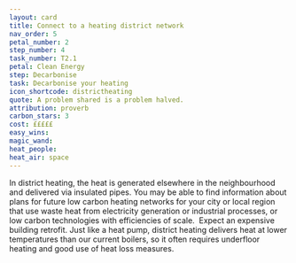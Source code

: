 ```yaml
---
layout: card
title: Connect to a heating district network
nav_order: 5
petal_number: 2
step_number: 4
task_number: T2.1
petal: Clean Energy
step: Decarbonise 
task: Decarbonise your heating
icon_shortcode: districtheating
quote: A problem shared is a problem halved.
attribution: proverb
carbon_stars: 3
cost: £££££
easy_wins: 
magic_wand: 
heat_people: 
heat_air: space
---
```


<p>In district heating, the heat is generated elsewhere in the neighbourhood and delivered via insulated pipes. You may be able to find information about plans for future low carbon heating networks for your city or local region that use waste heat from electricity generation or industrial processes, or low carbon technologies with efficiencies of scale.  Expect an expensive building retrofit. Just like a heat pump, district heating delivers heat at lower temperatures than our current boilers, so it often requires underfloor heating and good use of heat loss measures. </p> 
